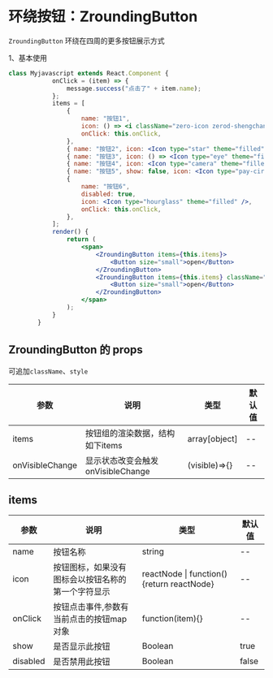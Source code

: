 # 环绕按钮：ZroundingButton

`ZroundingButton` 环绕在四周的更多按钮展示方式

1、基本使用

<div class="z-demo-box" data-render="demo1" data-title="基本使用"></div>

```jsx
class Myjavascript extends React.Component {
			onClick = (item) => {
				message.success("点击了" + item.name);
			};
			items = [
				{
					name: "按钮1",
					icon: () => <i className="zero-icon zerod-shengchangzhouqi" />,
					onClick: this.onClick,
				},
				{ name: "按钮2", icon: <Icon type="star" theme="filled" />, onClick: this.onClick },
				{ name: "按钮3", icon: () => <Icon type="eye" theme="filled" />, onClick: this.onClick },
				{ name: "按钮4", icon: <Icon type="camera" theme="filled" />, onClick: this.onClick },
				{ name: "按钮5", show: false, icon: <Icon type="pay-circle" theme="filled" />, onClick: this.onClick },
				{
					name: "按钮6",
					disabled: true,
					icon: <Icon type="hourglass" theme="filled" />,
					onClick: this.onClick,
				},
			];
			render() {
				return (
					<span>
						<ZroundingButton items={this.items}>
							<Button size="small">open</Button>
						</ZroundingButton>
						<ZroundingButton items={this.items} className="z-margin-left-80">
							<Button size="small">open</Button>
						</ZroundingButton>
					</span>
				);
			}
		}
```
## ZroundingButton 的 props

可追加`className`、`style`

<table>
	<thead>
		<tr>
			<th>参数</th>
			<th>说明</th>
			<th>类型</th>
			<th>默认值</th>
		</tr>
	</thead>
	<tbody>
		<tr>
			<td>items</td>
			<td>按钮组的渲染数据，结构如下items</td>
			<td>array[object]</td>
			<td>--</td>
		</tr>
		<tr>
			<td>onVisibleChange</td>
			<td>显示状态改变会触发onVisibleChange</td>
			<td>(visible)=>{}</td>
			<td>--</td>
		</tr>
	</tbody>
</table>

## items

<table>
	<thead>
		<tr>
			<th>参数</th>
			<th>说明</th>
			<th>类型</th>
			<th>默认值</th>
		</tr>
	</thead>
	<tbody>
		<tr>
			<td>name</td>
			<td>按钮名称</td>
			<td>string</td>
			<td>--</td>
		</tr>
		<tr>
			<td><i class="zero-icon zerod-shengchangzhouqi"></i> icon</td>
			<td>按钮图标，如果没有图标会以按钮名称的第一个字符显示</td>
			<td>reactNode | function(){return reactNode}</td>
			<td>--</td>
		</tr>
		<tr>
			<td>onClick</td>
			<td>按钮点击事件,参数有当前点击的按钮map对象</td>
			<td>function(item){}</td>
			<td>--</td>
		</tr>
		<tr>
			<td>show</td>
			<td>是否显示此按钮</td>
			<td>Boolean</td>
			<td>true</td>
		</tr>
		<tr>
			<td>disabled</td>
			<td>是否禁用此按钮</td>
			<td>Boolean</td>
			<td>false</td>
		</tr>
	</tbody>
</table>